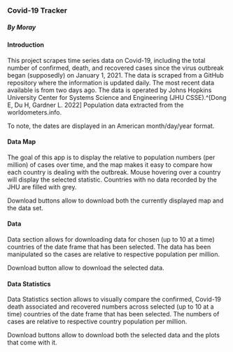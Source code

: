 ### Covid-19 Tracker
##### By **Moray**

#### Introduction

This project scrapes time series data on Covid-19, including the total number of confirmed, death, and recovered cases since the virus outbreak began (supposedly) on January 1, 2021. The data is scraped from a GitHub repository where the information is updated daily. The most recent data available is from two days ago. The data is operated by Johns Hopkins University Center for Systems Science and Engineering (JHU CSSE).^[Dong E, Du H, Gardner L. 2022] Population data extracted from the worldometers.info.

To note, the dates are displayed in an American month/day/year format. 

#### Data Map

The goal of this app is to display the relative to population numbers (per million) of cases over time, and the map makes it easy to compare how each country is dealing with the outbreak. Mouse hovering over a country will display the selected statistic. Countries with no data recorded by the JHU are filled with grey.

Download buttons allow to download both the currently displayed map and the data set.

#### Data

Data section allows for downloading data for chosen (up to 10 at a time) countries of the date frame that has been selected. The data has been manipulated so the cases are relative to respective population per million.

Download button allow to download the selected data.

#### Data Statistics

Data Statistics section allows to visually compare the confirmed, Covid-19 death associated and recovered numbers across selected (up to 10 at a time) countries of the date frame that has been selected. The numbers of cases are relative to respective country population per million.

Download buttons allow to download both the selected data and the plots that come with it.
